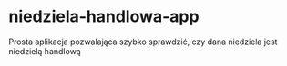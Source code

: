 # niedziela-handlowa-app
Prosta aplikacja pozwalająca szybko sprawdzić, czy dana niedziela jest niedzielą handlową
